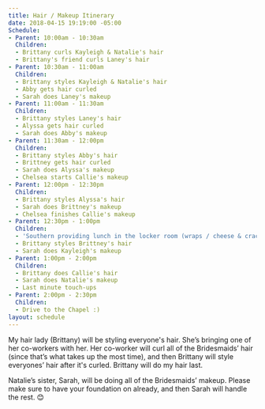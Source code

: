 ```yaml
---
title: Hair / Makeup Itinerary
date: 2018-04-15 19:19:00 -05:00
Schedule:
- Parent: 10:00am - 10:30am
  Children:
  - Brittany curls Kayleigh & Natalie's hair
  - Brittany's friend curls Laney's hair
- Parent: 10:30am - 11:00am
  Children:
  - Brittany styles Kayleigh & Natalie's hair
  - Abby gets hair curled
  - Sarah does Laney's makeup
- Parent: 11:00am - 11:30am
  Children:
  - Brittany styles Laney's hair
  - Alyssa gets hair curled
  - Sarah does Abby's makeup
- Parent: 11:30am - 12:00pm
  Children:
  - Brittany styles Abby's hair
  - Brittney gets hair curled
  - Sarah does Alyssa's makeup
  - Chelsea starts Callie's makeup
- Parent: 12:00pm - 12:30pm
  Children:
  - Brittany styles Alyssa's hair
  - Sarah does Brittney's makeup
  - Chelsea finishes Callie's makeup
- Parent: 12:30pm - 1:00pm
  Children:
  - 'Southern providing lunch in the locker room (wraps / cheese & crackers) '
  - Brittany styles Brittney's hair
  - Sarah does Kayleigh's makeup
- Parent: 1:00pm - 2:00pm
  Children:
  - Brittany does Callie's hair
  - Sarah does Natalie's makeup
  - Last minute touch-ups
- Parent: 2:00pm - 2:30pm
  Children:
  - Drive to the Chapel :)
layout: schedule
---
```


My hair lady (Brittany) will be styling everyone's hair. She’s bringing one of her co-workers with her. Her co-worker will curl all of the Bridesmaids’ hair (since that’s what takes up the most time), and then Brittany will style everyones’ hair after it's curled. Brittany will do my hair last. 

Natalie’s sister, Sarah, will be doing all of the Bridesmaids’ makeup. Please make sure to have your foundation on already, and then Sarah will handle the rest. 😊